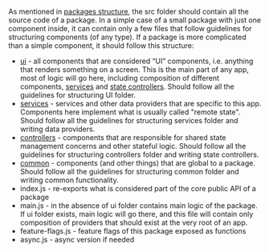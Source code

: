 As mentioned in [packages structure](../../../../monorepo/packages-structure/README.md), the src folder
should contain all the source code of a package. In a simple case of a small package with just one
component inside, it can contain only a few files that follow guidelines for structuring components
(of any type). If a package is more complicated than a simple component, it should follow this
structure:

-   [ui](ui-layer/README.md) - all components that are considered “UI” components,
    i.e. anything that renders something on a screen. This is the main part of any app, most of
    logic will go here, including composition of different components,
    [services](services-layer/structure.md) and
    [state controllers](controllers-layer/structure.md). Should follow all the
    guidelines for structuring UI folder.
-   [services](services-layer/README.md) - services and other data providers that
    are specific to this app. Components here implement what is usually called "remote state".
    Should follow all the guidelines for structuring services folder and writing data providers.
-   [controllers](controllers-layer/README.md) - components that are responsible
    for shared state management concerns and other stateful logic. Should follow all the guidelines
    for structuring controllers folder and writing state controllers.
-   [common](common-layer/README.md) - components (and other things) that are
    global to a package. Should follow all the guidelines for structuring common folder and writing
    common functionality.
-   index.js - re-exports what is considered part of the core public API of a package
-   main.js - in the absence of ui folder contains main logic of the package. If ui folder exists,
    main logic will go there, and this file will contain only composition of providers that should
    exist at the very root of an app.
-   feature-flags.js - feature flags of this package exposed as functions
-   async.js - async version if needed
